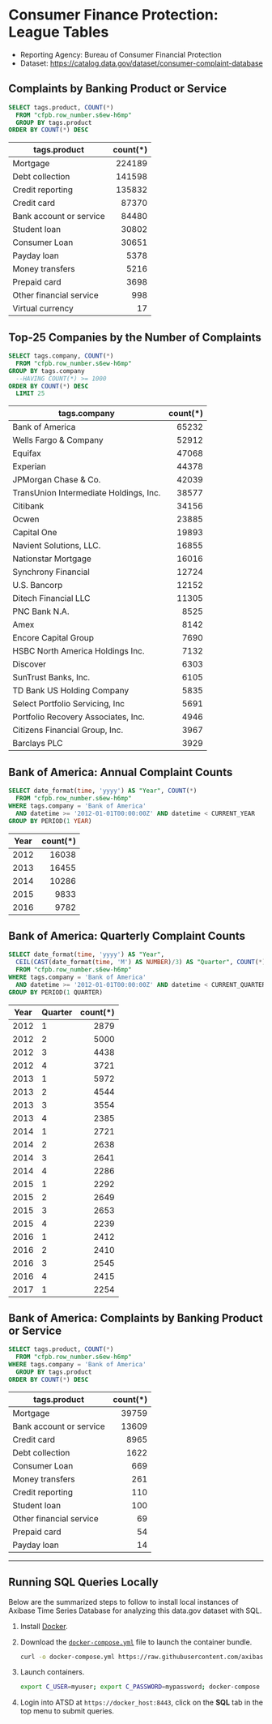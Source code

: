 Consumer Finance Protection: League Tables
==============

* Reporting Agency: Bureau of Consumer Financial Protection
* Dataset: https://catalog.data.gov/dataset/consumer-complaint-database

## Complaints by Banking Product or Service

```sql
SELECT tags.product, COUNT(*)
  FROM "cfpb.row_number.s6ew-h6mp"
  GROUP BY tags.product
ORDER BY COUNT(*) DESC
```

| tags.product            | count(*) |
|-------------------------|---------:|
| Mortgage                | 224189   |
| Debt collection         | 141598   |
| Credit reporting        | 135832   |
| Credit card             | 87370    |
| Bank account or service | 84480    |
| Student loan            | 30802    |
| Consumer Loan           | 30651    |
| Payday loan             | 5378     |
| Money transfers         | 5216     |
| Prepaid card            | 3698     |
| Other financial service | 998      |
| Virtual currency        | 17       |

## Top-25 Companies by the Number of Complaints

```sql
SELECT tags.company, COUNT(*)
  FROM "cfpb.row_number.s6ew-h6mp"
GROUP BY tags.company
  --HAVING COUNT(*) >= 1000
ORDER BY COUNT(*) DESC
  LIMIT 25
```

| tags.company                           | count(*) |
|----------------------------------------|---------:|
| Bank of America                        | 65232    |
| Wells Fargo & Company                  | 52912    |
| Equifax                                | 47068    |
| Experian                               | 44378    |
| JPMorgan Chase & Co.                   | 42039    |
| TransUnion Intermediate Holdings, Inc. | 38577    |
| Citibank                               | 34156    |
| Ocwen                                  | 23885    |
| Capital One                            | 19893    |
| Navient Solutions, LLC.                | 16855    |
| Nationstar Mortgage                    | 16016    |
| Synchrony Financial                    | 12724    |
| U.S. Bancorp                           | 12152    |
| Ditech Financial LLC                   | 11305    |
| PNC Bank N.A.                          | 8525     |
| Amex                                   | 8142     |
| Encore Capital Group                   | 7690     |
| HSBC North America Holdings Inc.       | 7132     |
| Discover                               | 6303     |
| SunTrust Banks, Inc.                   | 6105     |
| TD Bank US Holding Company             | 5835     |
| Select Portfolio Servicing, Inc        | 5691     |
| Portfolio Recovery Associates, Inc.    | 4946     |
| Citizens Financial Group, Inc.         | 3967     |
| Barclays PLC                           | 3929     |


## Bank of America: Annual Complaint Counts

```sql
SELECT date_format(time, 'yyyy') AS "Year", COUNT(*)
  FROM "cfpb.row_number.s6ew-h6mp"
WHERE tags.company = 'Bank of America'
  AND datetime >= '2012-01-01T00:00:00Z' AND datetime < CURRENT_YEAR
GROUP BY PERIOD(1 YEAR)
```

| Year | count(*) |
|------|---------:|
| 2012 | 16038    |
| 2013 | 16455    |
| 2014 | 10286    |
| 2015 | 9833     |
| 2016 | 9782     |

## Bank of America: Quarterly Complaint Counts

```sql
SELECT date_format(time, 'yyyy') AS "Year",
  CEIL(CAST(date_format(time, 'M') AS NUMBER)/3) AS "Quarter", COUNT(*)
  FROM "cfpb.row_number.s6ew-h6mp"
WHERE tags.company = 'Bank of America'
  AND datetime >= '2012-01-01T00:00:00Z' AND datetime < CURRENT_QUARTER
GROUP BY PERIOD(1 QUARTER)
```

| Year | Quarter | count(*) |
|------|---------|---------:|
| 2012 | 1       | 2879     |
| 2012 | 2       | 5000     |
| 2012 | 3       | 4438     |
| 2012 | 4       | 3721     |
| 2013 | 1       | 5972     |
| 2013 | 2       | 4544     |
| 2013 | 3       | 3554     |
| 2013 | 4       | 2385     |
| 2014 | 1       | 2721     |
| 2014 | 2       | 2638     |
| 2014 | 3       | 2641     |
| 2014 | 4       | 2286     |
| 2015 | 1       | 2292     |
| 2015 | 2       | 2649     |
| 2015 | 3       | 2653     |
| 2015 | 4       | 2239     |
| 2016 | 1       | 2412     |
| 2016 | 2       | 2410     |
| 2016 | 3       | 2545     |
| 2016 | 4       | 2415     |
| 2017 | 1       | 2254     |

## Bank of America: Complaints by Banking Product or Service

```sql
SELECT tags.product, COUNT(*)
  FROM "cfpb.row_number.s6ew-h6mp"
WHERE tags.company = 'Bank of America'  
  GROUP BY tags.product
ORDER BY COUNT(*) DESC
```

| tags.product            | count(*) |
|-------------------------|---------:|
| Mortgage                | 39759    |
| Bank account or service | 13609    |
| Credit card             | 8965     |
| Debt collection         | 1622     |
| Consumer Loan           | 669      |
| Money transfers         | 261      |
| Credit reporting        | 110      |
| Student loan            | 100      |
| Other financial service | 69       |
| Prepaid card            | 54       |
| Payday loan             | 14       |


---

## Running SQL Queries Locally

Below are the summarized steps to follow to install local instances of Axibase Time Series Database for analyzing this data.gov dataset with SQL.

1. Install [Docker](https://docs.docker.com/engine/installation/linux/ubuntulinux/).
2. Download the [`docker-compose.yml`](https://raw.githubusercontent.com/axibase/atsd-use-cases/master/ConsumerFinance/resources/docker-compose.yml) file to launch the container bundle.

   ```bash
   curl -o docker-compose.yml https://raw.githubusercontent.com/axibase/atsd-use-cases/master/ConsumerFinance/resources/docker-compose.yml
   ```

3. Launch containers.

   ```bash
   export C_USER=myuser; export C_PASSWORD=mypassword; docker-compose pull && docker-compose up -d
   ```

4. Login into ATSD at `https://docker_host:8443`, click on the **SQL** tab in the top menu to submit queries.
